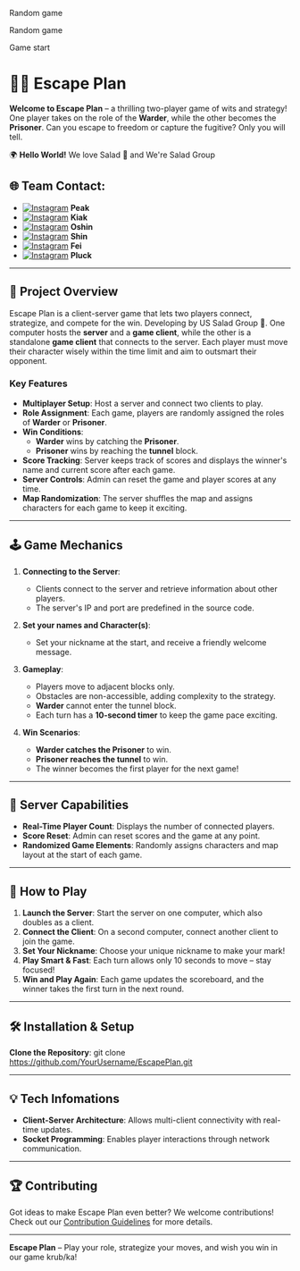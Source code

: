 Random game

Random game

Game start

# 🏃💨 Escape Plan

**Welcome to Escape Plan** – a thrilling two-player game of wits and strategy! One player takes on the role of the **Warder**, while the other becomes the **Prisoner**. Can you escape to freedom or capture the fugitive? Only you will tell.

🌍 **Hello World!** 
We love Salad 🥗 and We're Salad Group
## 🌐 Team Contact:

- [![Instagram](https://img.shields.io/badge/Instagram-%23E4405F.svg?logo=Instagram&logoColor=white)](https://instagram.com/peakkumu/) **Peak**
- [![Instagram](https://img.shields.io/badge/Instagram-%23E4405F.svg?logo=Instagram&logoColor=white)](https://instagram.com/t_kiak_s_l/) **Kiak**
- [![Instagram](https://img.shields.io/badge/Instagram-%23E4405F.svg?logo=Instagram&logoColor=white)](https://instagram.com/oshin_op/) **Oshin**
- [![Instagram](https://img.shields.io/badge/Instagram-%23E4405F.svg?logo=Instagram&logoColor=white)](https://instagram.com/shinjch) **Shin**
- [![Instagram](https://img.shields.io/badge/Instagram-%23E4405F.svg?logo=Instagram&logoColor=white)](https://instagram.com/peyluenkao) **Fei**
- [![Instagram](https://img.shields.io/badge/Instagram-%23E4405F.svg?logo=Instagram&logoColor=white)](https://instagram.com/pplucksupp) **Pluck**

---

## 🚀 Project Overview
Escape Plan is a client-server game that lets two players connect, strategize, and compete for the win. Developing by US Salad Group 🥗.  One computer hosts the **server** and a **game client**, while the other is a standalone **game client** that connects to the server. Each player must move their character wisely within the time limit and aim to outsmart their opponent. 

### Key Features

- **Multiplayer Setup**: Host a server and connect two clients to play.
- **Role Assignment**: Each game, players are randomly assigned the roles of **Warder** or **Prisoner**.
- **Win Conditions**:
  - **Warder** wins by catching the **Prisoner**.
  - **Prisoner** wins by reaching the **tunnel** block.
- **Score Tracking**: Server keeps track of scores and displays the winner's name and current score after each game.
- **Server Controls**: Admin can reset the game and player scores at any time.
- **Map Randomization**: The server shuffles the map and assigns characters for each game to keep it exciting.

---

## 🕹️ Game Mechanics

1. **Connecting to the Server**:
   - Clients connect to the server and retrieve information about other players.
   - The server's IP and port are predefined in the source code.

2. **Set your names and Character(s)**:
   - Set your nickname at the start, and receive a friendly welcome message.

3. **Gameplay**:
   - Players move to adjacent blocks only.
   - Obstacles are non-accessible, adding complexity to the strategy.
   - **Warder** cannot enter the tunnel block.
   - Each turn has a **10-second timer** to keep the game pace exciting.

4. **Win Scenarios**:
   - **Warder catches the Prisoner** to win.
   - **Prisoner reaches the tunnel** to win.
   - The winner becomes the first player for the next game!

---

## 🔧 Server Capabilities

- **Real-Time Player Count**: Displays the number of connected players.
- **Score Reset**: Admin can reset scores and the game at any point.
- **Randomized Game Elements**: Randomly assigns characters and map layout at the start of each game.

---

## 📝 How to Play

1. **Launch the Server**: Start the server on one computer, which also doubles as a client.
2. **Connect the Client**: On a second computer, connect another client to join the game.
3. **Set Your Nickname**: Choose your unique nickname to make your mark!
4. **Play Smart & Fast**: Each turn allows only 10 seconds to move – stay focused!
5. **Win and Play Again**: Each game updates the scoreboard, and the winner takes the first turn in the next round.

---

## 🛠️ Installation & Setup
 **Clone the Repository**:
   git clone https://github.com/YourUsername/EscapePlan.git
  

---

## 💡 Tech Infomations
- **Client-Server Architecture**: Allows multi-client connectivity with real-time updates.
- **Socket Programming**: Enables player interactions through network communication.

---

## 🏆 Contributing

Got ideas to make Escape Plan even better? We welcome contributions! Check out our [Contribution Guidelines](./CONTRIBUTING.md) for more details.

---


**Escape Plan** – Play your role, strategize your moves, and wish you win in our game krub/ka!
